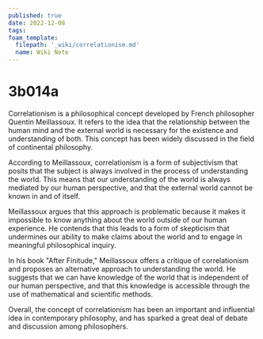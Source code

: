 ```yaml
---
published: true
date: 2022-12-08
tags:
foam_template:
  filepath: '_wiki/correlationism.md'
  name: Wiki Note
---
```

# 3b014a

Correlationism is a philosophical concept developed by French philosopher Quentin Meillassoux. It refers to the idea that the relationship between the human mind and the external world is necessary for the existence and understanding of both. This concept has been widely discussed in the field of continental philosophy.

According to Meillassoux, correlationism is a form of subjectivism that posits that the subject is always involved in the process of understanding the world. This means that our understanding of the world is always mediated by our human perspective, and that the external world cannot be known in and of itself.

Meillassoux argues that this approach is problematic because it makes it impossible to know anything about the world outside of our human experience. He contends that this leads to a form of skepticism that undermines our ability to make claims about the world and to engage in meaningful philosophical inquiry.

In his book "After Finitude," Meillassoux offers a critique of correlationism and proposes an alternative approach to understanding the world. He suggests that we can have knowledge of the world that is independent of our human perspective, and that this knowledge is accessible through the use of mathematical and scientific methods.

Overall, the concept of correlationism has been an important and influential idea in contemporary philosophy, and has sparked a great deal of debate and discussion among philosophers.



